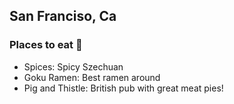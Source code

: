 ## San Franciso, Ca

### Places to eat :hamburger:
- Spices: Spicy Szechuan
- Goku Ramen: Best ramen around
- Pig and Thistle: British pub with great meat pies!
